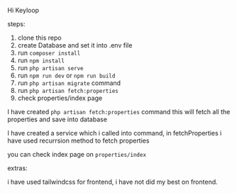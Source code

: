 Hi Keyloop

steps: 
1. clone this repo
2. create Database and set it into .env file
3. run ```composer install```
4. run ```npm install```
5. run ```php artisan serve```
6. run ```npm run dev``` or ```npm run build```
7. run ```php artisan migrate``` command
8. run ```php artisan fetch:properties```
9. check properties/index page


I have created ```php artisan fetch:properties``` command this will fetch all the properties and save into database

I have created a service which i called into command, in fetchProperties i have used recurrsion method to fetch properties

you can check index page on ```properties/index```

extras:

i have used tailwindcss for frontend, i have not did my best on frontend.